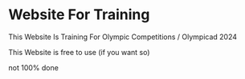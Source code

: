 <h1>Website For Training</h1>

This Website Is Training For Olympic Competitions / Olympicad 2024

This Website is free to use (if you want so)
<p font-weight: bold;>not 100% done</p>

